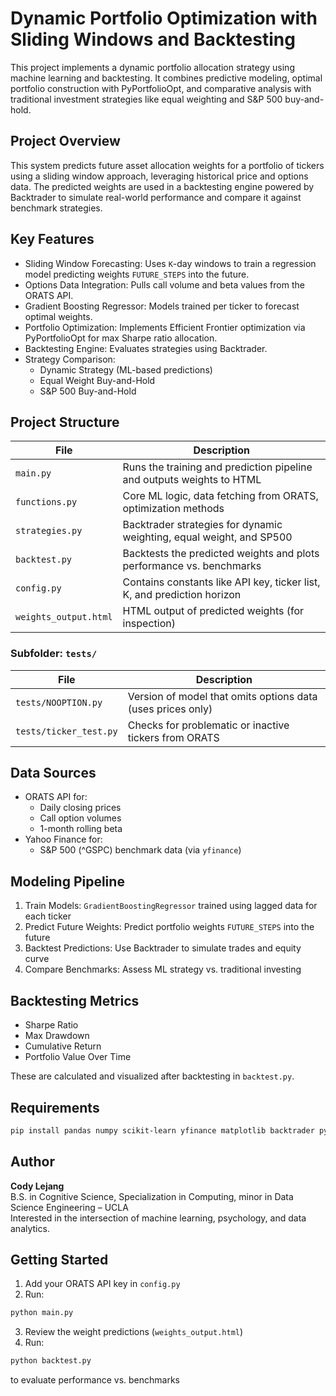 
# Dynamic Portfolio Optimization with Sliding Windows and Backtesting

This project implements a dynamic portfolio allocation strategy using machine learning and backtesting. It combines predictive modeling, optimal portfolio construction with PyPortfolioOpt, and comparative analysis with traditional investment strategies like equal weighting and S&P 500 buy-and-hold.

## Project Overview

This system predicts future asset allocation weights for a portfolio of tickers using a sliding window approach, leveraging historical price and options data. The predicted weights are used in a backtesting engine powered by Backtrader to simulate real-world performance and compare it against benchmark strategies.

## Key Features

- Sliding Window Forecasting: Uses `K`-day windows to train a regression model predicting weights `FUTURE_STEPS` into the future.
- Options Data Integration: Pulls call volume and beta values from the ORATS API.
- Gradient Boosting Regressor: Models trained per ticker to forecast optimal weights.
- Portfolio Optimization: Implements Efficient Frontier optimization via PyPortfolioOpt for max Sharpe ratio allocation.
- Backtesting Engine: Evaluates strategies using Backtrader.
- Strategy Comparison:
  - Dynamic Strategy (ML-based predictions)
  - Equal Weight Buy-and-Hold
  - S&P 500 Buy-and-Hold

## Project Structure

| File | Description |
|------|-------------|
| `main.py` | Runs the training and prediction pipeline and outputs weights to HTML |
| `functions.py` | Core ML logic, data fetching from ORATS, optimization methods |
| `strategies.py` | Backtrader strategies for dynamic weighting, equal weight, and SP500 |
| `backtest.py` | Backtests the predicted weights and plots performance vs. benchmarks |
| `config.py` | Contains constants like API key, ticker list, K, and prediction horizon |
| `weights_output.html` | HTML output of predicted weights (for inspection) |

### Subfolder: `tests/`

| File | Description |
|------|-------------|
| `tests/NOOPTION.py` | Version of model that omits options data (uses prices only) |
| `tests/ticker_test.py` | Checks for problematic or inactive tickers from ORATS |

## Data Sources

- ORATS API for:
  - Daily closing prices
  - Call option volumes
  - 1-month rolling beta
- Yahoo Finance for:
  - S&P 500 (^GSPC) benchmark data (via `yfinance`)

## Modeling Pipeline

1. Train Models: `GradientBoostingRegressor` trained using lagged data for each ticker
2. Predict Future Weights: Predict portfolio weights `FUTURE_STEPS` into the future
3. Backtest Predictions: Use Backtrader to simulate trades and equity curve
4. Compare Benchmarks: Assess ML strategy vs. traditional investing

## Backtesting Metrics

- Sharpe Ratio
- Max Drawdown
- Cumulative Return
- Portfolio Value Over Time

These are calculated and visualized after backtesting in `backtest.py`.

## Requirements

```bash
pip install pandas numpy scikit-learn yfinance matplotlib backtrader pypfopt requests
```

## Author

**Cody Lejang**  
B.S. in Cognitive Science, Specialization in Computing, minor in Data Science Engineering – UCLA  
Interested in the intersection of machine learning, psychology, and data analytics.

## Getting Started

1. Add your ORATS API key in `config.py`
2. Run:

```bash
python main.py
```

3. Review the weight predictions (`weights_output.html`)
4. Run:

```bash
python backtest.py
```

to evaluate performance vs. benchmarks
